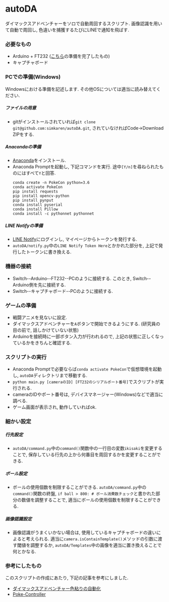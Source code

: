 autoDA
===

ダイマックスアドベンチャーをソロで自動周回するスクリプト.
画像認識を用いて自動で周回し, 色違いを捕獲するたびにLINEで通知を飛ばす.

### 必要なもの

* Arduino + FT232 ([こちら](https://qiita.com/chibi314/items/975784f6e951341fc6ce)の準備を完了したもの)
* キャプチャボード

### PCでの準備(Windows)

Windowsにおける準備を記述します. その他OSについては適当に読み替えてください.

##### ファイルの用意

* gitがインストールされていれば`git clone git@github.com:simkaren/autoDA.git`, されていなければCode→Download ZIPをする.

##### Anacondaの準備

* [Anaconda](https://www.anaconda.com/products/individual-d#download-section)をインストール.
* Anaconda Promptを起動し, 下記コマンドを実行. 途中`[Y/n]`を尋ねられたものにはすべて`Y`と回答.
	```
	conda create -n PokeCon python=3.6
	conda activate PokeCon
	pip install requests
	pip install opencv-python
	pip install pynput
	conda install pyserial
	conda install Pillow
	conda install -c pythonnet pythonnet
	```

##### LINE Notifyの準備

* [LINE Notify](https://notify-bot.line.me/ja/)にログインし, マイページからトークンを発行する.
* `autoDA/notify.py`中の`LINE Notify Token Here`とかかれた部分を, 上記で発行したトークンに書き換える.

### 機器の接続

* Switch--Arduino--FT232--PCのように接続する. このとき, Switch--Arduino側を先に接続する.
* Switch--キャプチャボード--PCのように接続する.

### ゲームの準備

* 戦闘アニメを見ないに設定.
* ダイマックスアドベンチャーを`A`ボタンで開始できるようにする. (研究員の目の前で, 話しかけていない状態)
* Arduinoを接続時に一部ボタン入力が行われるので, 上記の状態に正しくなっているかをきちんと確認する. 

### スクリプトの実行

* Anaconda Promptで必要ならば`conda activate PokeCon`で仮想環境を起動し, `autoDA`ディレクトリまで移動する.
* `python main.py [cameraのID] [FT232のシリアルポート番号]`でスクリプトが実行される.
* cameraのIDやポート番号は, デバイスマネージャー(Windows)などで適当に調べる.
* ゲーム画面が表示され, 動作していればok.

### 細かい設定

##### 行先設定

* `autoDA/command.py`中の`command()`関数中の一行目の変数`ikisaki`を変更することで, 保存している行先の上から何番目を周回するかを変更することができる.

##### ボール設定

* ボールの使用個数を制限することができる. `autoDA/command.py`中の`command()`関数の終盤, `if ball > 800: # ボール消費数チェック`と書かれた部分の数値を調整することで, 適当にボールの使用個数を制限することができる.

##### 画像認識設定

* 画像認識がうまくいかない場合は, 使用しているキャプチャボードの違いによると考えられる. 適当に`camera.isContainTemplate()`メソッドの引数に渡す閾値を調整するか, `autoDA/Templates`中の画像を適当に置き換えることで何とかなる.

### 参考にしたもの

このスクリプトの作成にあたり, 下記の記事を参考にしました.

* [ダイマックスアドベンチャー色粘りの自動化](https://glaceonlove.hateblo.jp/entry/2020/11/29/145046)
* [Poke-Controller](https://github.com/KawaSwitch/Poke-Controller)